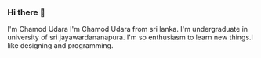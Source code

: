 ### Hi there 👋


I'm Chamod Udara
I'm Chamod Udara from sri lanka.
I'm undergraduate in university of sri jayawardananapura.
I'm so enthusiasm to learn new things.I like designing and programming.

<!--
**uchamod/uchamod** is a ✨ _special_ ✨ repository because its `README.md` (this file) appears on your GitHub profile.

Here are some ideas to get you started:

- 🔭 I’m currently working on ...
- 🌱 I’m currently learning ...
- 👯 I’m looking to collaborate on ...
- 🤔 I’m looking for help with ...
- 💬 Ask me about ...
- 📫 How to reach me: ...
- 😄 Pronouns: ...
- ⚡ Fun fact: ...
-->
